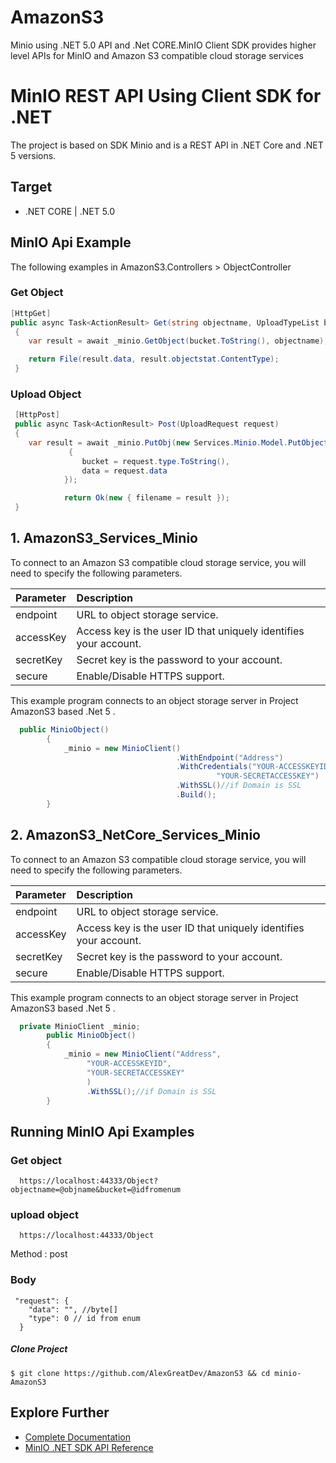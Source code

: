 # AmazonS3
Minio using .NET 5.0 API and  .Net CORE.MinIO Client SDK provides higher level APIs for MinIO and Amazon S3 compatible cloud storage services
# MinIO REST API Using  Client SDK for .NET 
The project is based on SDK Minio and is a REST API in .NET Core and .NET 5 versions.

## Target
 * .NET CORE | .NET 5.0
 

## MinIO Api Example
The following examples in AmazonS3.Controllers > ObjectController 

### Get Object

```cs
[HttpGet]
public async Task<ActionResult> Get(string objectname, UploadTypeList bucket)
 {
    var result = await _minio.GetObject(bucket.ToString(), objectname);

    return File(result.data, result.objectstat.ContentType);
 }
```

### Upload Object

```cs
 [HttpPost]
 public async Task<ActionResult> Post(UploadRequest request)
 {
    var result = await _minio.PutObj(new Services.Minio.Model.PutObjectRequest()
             {
                bucket = request.type.ToString(),
                data = request.data
            });

            return Ok(new { filename = result });
 }
```
## 1. AmazonS3_Services_Minio
To connect to an Amazon S3 compatible cloud storage service, you will need to specify the following parameters.

| Parameter  | Description|
| :---         |     :---     |
| endpoint   | URL to object storage service.   |
| accessKey | Access key is the user ID that uniquely identifies your account. |
| secretKey | Secret key is the password to your account. |
| secure | Enable/Disable HTTPS support. |

This example program connects to an object storage server in Project AmazonS3 based .Net 5 .

```cs
  public MinioObject()
        {
            _minio = new MinioClient()
                                     .WithEndpoint("Address")
                                     .WithCredentials("YOUR-ACCESSKEYID",
                                              "YOUR-SECRETACCESSKEY")
                                     .WithSSL()//if Domain is SSL
                                     .Build();
        }
```
## 2. AmazonS3_NetCore_Services_Minio
To connect to an Amazon S3 compatible cloud storage service, you will need to specify the following parameters.

| Parameter  | Description|
| :---         |     :---     |
| endpoint   | URL to object storage service.   |
| accessKey | Access key is the user ID that uniquely identifies your account. |
| secretKey | Secret key is the password to your account. |
| secure | Enable/Disable HTTPS support. |

This example program connects to an object storage server in Project AmazonS3 based .Net 5 .

```cs
  private MinioClient _minio;
        public MinioObject()
        {
            _minio = new MinioClient("Address",
                 "YOUR-ACCESSKEYID",
                 "YOUR-SECRETACCESSKEY"
                 )
                 .WithSSL();//if Domain is SSL
        }
```
## Running MinIO Api Examples


### Get object
```
  https://localhost:44333/Object?objectname=@objname&bucket=@idfromenum
```

### upload object
```
  https://localhost:44333/Object
```
Method : post

### Body

```
 "request": {
    "data": "", //byte[]
    "type": 0 // id from enum 
  }
```
##### Clone Project 

```
$ git clone https://github.com/AlexGreatDev/AmazonS3 && cd minio-AmazonS3
```

## Explore Further
* [Complete Documentation](https://docs.min.io)
* [MinIO .NET SDK API Reference](https://docs.min.io/docs/dotnet-client-api-reference)
